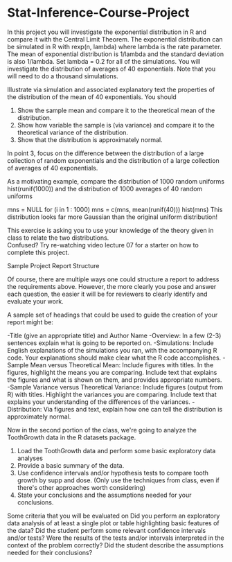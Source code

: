 # Stat-Inference-Course-Project

In this project you will investigate the exponential distribution in R and compare it with the Central Limit Theorem. The exponential distribution can be simulated in R with rexp(n, lambda) where lambda is the rate parameter. The mean of exponential distribution is 1/lambda and the standard deviation is also 1/lambda. Set lambda = 0.2 for all of the simulations. You will investigate the distribution of averages of 40 exponentials. Note that you will need to do a thousand simulations.

Illustrate via simulation and associated explanatory text the properties of the distribution of the mean of 40 exponentials.  You should
1. Show the sample mean and compare it to the theoretical mean of the distribution.
2. Show how variable the sample is (via variance) and compare it to the theoretical variance of the distribution.
3. Show that the distribution is approximately normal.

In point 3, focus on the difference between the distribution of a large collection of random exponentials and the distribution of a large collection of averages of 40 exponentials. 

As a motivating example, compare the distribution of 1000 random uniforms
hist(runif(1000))
and the distribution of 1000 averages of 40 random uniforms

mns = NULL
for (i in 1 : 1000) mns = c(mns, mean(runif(40)))
hist(mns)
This distribution looks far more Gaussian than the original uniform distribution!


This exercise is asking you to use your knowledge of the theory given in class to relate the two distributions.  
Confused?  Try re-watching video lecture 07 for a starter on how to complete this project.


Sample Project Report Structure

Of course, there are multiple ways one could structure a report to address the requirements above.  However, the more clearly you pose and answer each question, the easier it will be for reviewers to clearly identify and evaluate your work. 

A sample set of headings that could be used to guide the creation of your report might be:

-Title (give an appropriate title) and Author Name
-Overview: In a few (2-3) sentences explain what is going to be reported on.
-Simulations: Include English explanations of the simulations you ran, with the accompanying R code. Your explanations should make clear what the R code accomplishes.
-Sample Mean versus Theoretical Mean: Include figures with titles. In the figures, highlight the means you are comparing. Include text that explains the figures and what is shown on them, and provides appropriate numbers.
-Sample Variance versus Theoretical Variance: Include figures (output from R) with titles. Highlight the variances you are comparing. Include text that explains your understanding of the differences of the variances.
-Distribution: Via figures and text, explain how one can tell the distribution is approximately normal.

Now in the second portion of the class, we're going to analyze the ToothGrowth data in the R datasets package. 
1. Load the ToothGrowth data and perform some basic exploratory data analyses 
2. Provide a basic summary of the data.
3. Use confidence intervals and/or hypothesis tests to compare tooth growth by supp and dose. (Only use the techniques from class, even if there's other approaches worth considering)
4. State your conclusions and the assumptions needed for your conclusions. 

Some criteria that you will be evaluated on
Did you  perform an exploratory data analysis of at least a single plot or table highlighting basic features of the data?
Did the student perform some relevant confidence intervals and/or tests?
Were the results of the tests and/or intervals interpreted in the context of the problem correctly? 
Did the student describe the assumptions needed for their conclusions?
